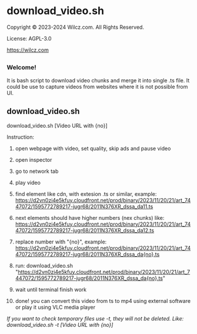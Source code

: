 # download_video.sh

Copyright © 2023-2024 Wilcz.com. All Rights Reserved.

License: AGPL-3.0

https://wilcz.com

## 

### Welcome!

It is bash script to download video chunks and merge it into single .ts file.
It could be use to capture videos from websites where it is not possible from UI.

## download_video.sh

download_video.sh [Video URL with {no}]

Instruction:

1. open webpage with video, set quality, skip ads and pause video

2. open inspector

3. go to network tab

4. play video

5. find element like cdn, with extesion .ts or similar, example: https://d2vn0zi4e5kfuy.cloudfront.net/prod/binary/2023/11/20/21/art_7447072/1595772789217-jugr68/2011N376XR_dssa_da11.ts

6. next elements should have higher numbers (nex chunks) like: https://d2vn0zi4e5kfuy.cloudfront.net/prod/binary/2023/11/20/21/art_7447072/1595772789217-jugr68/2011N376XR_dssa_da12.ts

7. replace number with "{no}", example: https://d2vn0zi4e5kfuy.cloudfront.net/prod/binary/2023/11/20/21/art_7447072/1595772789217-jugr68/2011N376XR_dssa_da{no}.ts

8. run: download_video.sh "https://d2vn0zi4e5kfuy.cloudfront.net/prod/binary/2023/11/20/21/art_7447072/1595772789217-jugr68/2011N376XR_dssa_da{no}.ts"

9. wait until terminal finish work 

10. done! you can convert this video from ts to mp4 using external software or play it using VLC media player

*If you want to check temporary files use -t, they will not be deleted.
Like: download_video.sh -t [Video URL with {no}]*
